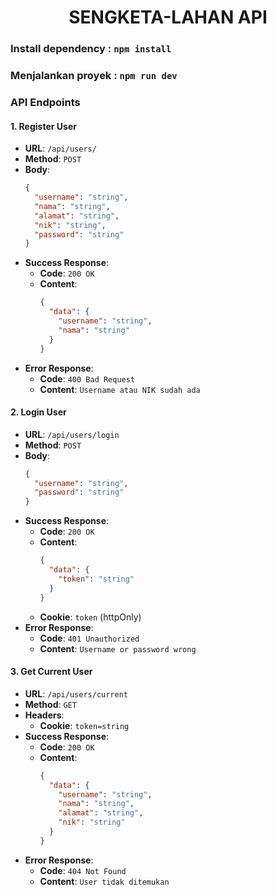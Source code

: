 <h1 style="text-align: center;">SENGKETA-LAHAN API</h1>

### Install dependency : `npm install`

### Menjalankan proyek : `npm run dev`

### **API Endpoints**

#### **1. Register User**
- **URL**: `/api/users/`
- **Method**: `POST`
- **Body**:
  ```json
  {
    "username": "string",
    "nama": "string",
    "alamat": "string",
    "nik": "string",
    "password": "string"
  }
  ```
- **Success Response**:
  - **Code**: `200 OK`
  - **Content**:
    ```json
    {
      "data": {
        "username": "string",
        "nama": "string"
      }
    }
    ```
- **Error Response**:
  - **Code**: `400 Bad Request`
  - **Content**: `Username atau NIK sudah ada`

#### **2. Login User**
- **URL**: `/api/users/login`
- **Method**: `POST`
- **Body**:
  ```json
  {
    "username": "string",
    "password": "string"
  }
  ```
- **Success Response**:
  - **Code**: `200 OK`
  - **Content**:
    ```json
    {
      "data": {
        "token": "string"
      }
    }
    ```
  - **Cookie**: `token` (httpOnly)
- **Error Response**:
  - **Code**: `401 Unauthorized`
  - **Content**: `Username or password wrong`

#### **3. Get Current User**
- **URL**: `/api/users/current`
- **Method**: `GET`
- **Headers**:
  - **Cookie**: `token=string`
- **Success Response**:
  - **Code**: `200 OK`
  - **Content**:
    ```json
    {
      "data": {
        "username": "string",
        "nama": "string",
        "alamat": "string",
        "nik": "string"
      }
    }
    ```
- **Error Response**:
  - **Code**: `404 Not Found`
  - **Content**: `User tidak ditemukan`

